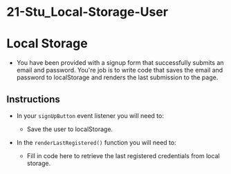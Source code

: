 # 21-Stu_Local-Storage-User

# Local Storage

- You have been provided with a signup form that successfully submits an email and password. You're job is to write code that saves the email and password to localStorage and renders the last submission to the page.

## Instructions

- In your `signUpButton` event listener you will need to:

  - Save the user to localStorage.

- In the `renderLastRegistered()` function you will need to:

  - Fill in code here to retrieve the last registered credentials from local storage.
